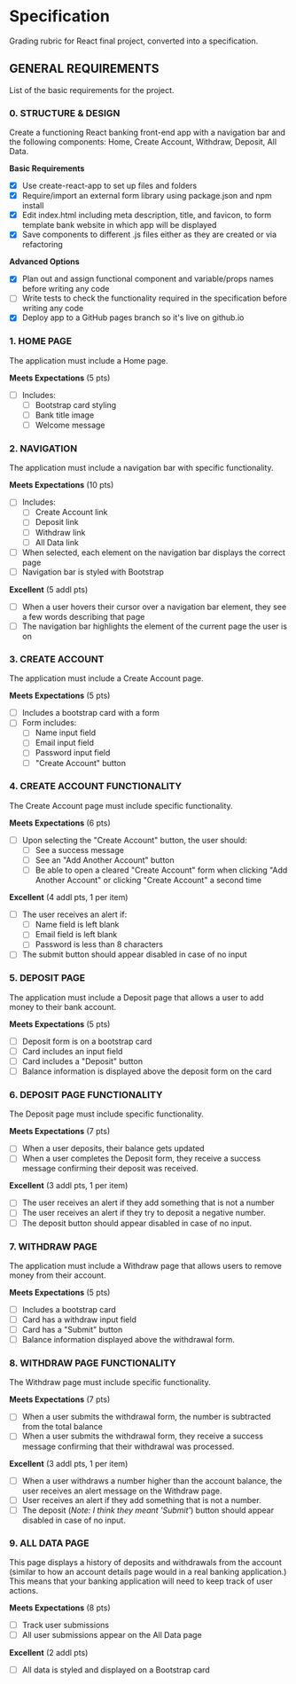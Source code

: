 # Specification
Grading rubric for React final project, converted into a specification.

## GENERAL REQUIREMENTS
List of the basic requirements for the project.

### 0. STRUCTURE & DESIGN
Create a functioning React banking front-end app with a navigation bar and the following components: Home, Create Account, Withdraw, Deposit, All Data.

**Basic Requirements**
- [X] Use create-react-app to set up files and folders
- [X] Require/import an external form library using package.json and npm install
- [X] Edit index.html including meta description, title, and favicon, to form template bank website in which app will be displayed
- [X] Save components to different .js files either as they are created or via refactoring

**Advanced Options**
- [X] Plan out and assign functional component and variable/props names before writing any code
- [ ] Write tests to check the functionality required in the specification before writing any code
- [X] Deploy app to a GitHub pages branch so it's live on github.io

### 1. HOME PAGE
The application must include a Home page.

**Meets Expectations** (5 pts)
- [ ] Includes:
  - [ ] Bootstrap card styling
  - [ ] Bank title image
  - [ ] Welcome message

### 2. NAVIGATION
The application must include a navigation bar with specific functionality.

**Meets Expectations** (10 pts)
- [ ] Includes:
  - [ ] Create Account link
  - [ ] Deposit link
  - [ ] Withdraw link
  - [ ] All Data link
- [ ] When selected, each element on the navigation bar displays the correct page
- [ ] Navigation bar is styled with Bootstrap

**Excellent** (5 addl pts)
- [ ] When a user hovers their cursor over a navigation bar element, they see a few words describing that page
- [ ] The navigation bar highlights the element of the current page the user is on

### 3. CREATE ACCOUNT
The application must include a Create Account page.

**Meets Expectations** (5 pts)
- [ ] Includes a bootstrap card with a form
- [ ] Form includes: 
  - [ ] Name input field
  - [ ] Email input field
  - [ ] Password input field
  - [ ] "Create Account" button

### 4. CREATE ACCOUNT FUNCTIONALITY
The Create Account page must include specific functionality.

**Meets Expectations** (6 pts)  
- [ ] Upon selecting the "Create Account" button, the user should:
  - [ ] See a success message
  - [ ] See an "Add Another Account" button
  - [ ] Be able to open a cleared "Create Account" form when clicking "Add Another Account" or clicking "Create Account" a second time

**Excellent** (4 addl pts, 1 per item)
- [ ] The user receives an alert if: 
  - [ ] Name field is left blank
  - [ ] Email field is left blank
  - [ ] Password is less than 8 characters
- [ ] The submit button should appear disabled in case of no input

### 5. DEPOSIT PAGE
The application must include a Deposit page that allows a user to add money to their bank account.

**Meets Expectations** (5 pts)
- [ ] Deposit form is on a bootstrap card
- [ ] Card includes an input field
- [ ] Card includes a "Deposit" button
- [ ] Balance information is displayed above the deposit form on the card

### 6. DEPOSIT PAGE FUNCTIONALITY 
The Deposit page must include specific functionality.

**Meets Expectations** (7 pts)
- [ ] When a user deposits, their balance gets updated
- [ ] When a user completes the Deposit form, they receive a success message confirming their deposit was received.

**Excellent** (3 addl pts, 1 per item)
- [ ] The user receives an alert if they add something that is not a number
- [ ] The user receives an alert if they try to deposit a negative number.
- [ ] The deposit button should appear disabled in case of no input.

### 7. WITHDRAW PAGE
The application must include a Withdraw page that allows users to remove money from their account.

**Meets Expectations** (5 pts)
- [ ] Includes a bootstrap card
- [ ] Card has a withdraw input field
- [ ] Card has a "Submit" button
- [ ] Balance information displayed above the withdrawal form.

### 8. WITHDRAW PAGE FUNCTIONALITY
The Withdraw page must include specific functionality.

**Meets Expectations** (7 pts)
- [ ] When a user submits the withdrawal form, the number is subtracted from the total balance
- [ ] When a user submits the withdrawal form, they receive a success message confirming that their withdrawal was processed.

**Excellent** (3 addl pts, 1 per item)
- [ ] When a user withdraws a number higher than the account balance, the user receives an alert message on the Withdraw page.
- [ ] User receives an alert if they add something that is not a number.
- [ ] The deposit (*Note: I think they meant 'Submit'*) button should appear disabled in case of no input.

### 9. ALL DATA PAGE
This page displays a history of deposits and withdrawals from the account (similar to how an account details page would in a real banking application.) This means that your banking application will need to keep track of user actions.

**Meets Expectations** (8 pts)
- [ ] Track user submissions
- [ ] All user submissions appear on the All Data page

**Excellent** (2 addl pts)
- [ ] All data is styled and displayed on a Bootstrap card